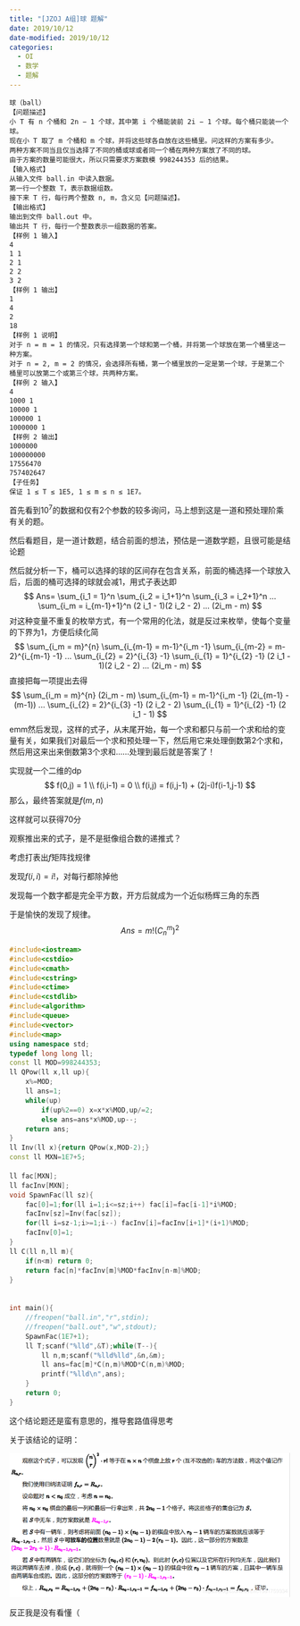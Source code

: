 ```yaml
---
title: "[JZOJ A组]球 题解"
date: 2019/10/12
date-modified: 2019/10/12
categories:
  - OI
  - 数学
  - 题解
---
```


```
球（ball）
【问题描述】
小 T 有 n 个桶和 2n − 1 个球，其中第 i 个桶能装前 2i − 1 个球。每个桶只能装一个球。
现在小 T 取了 m 个桶和 m 个球，并将这些球各自放在这些桶里。问这样的方案有多少。
两种方案不同当且仅当选择了不同的桶或球或者同一个桶在两种方案放了不同的球。
由于方案的数量可能很大，所以只需要求方案数模 998244353 后的结果。
【输入格式】
从输入文件 ball.in 中读入数据。
第一行一个整数 T，表示数据组数。
接下来 T 行，每行两个整数 n, m，含义见【问题描述】。
【输出格式】
输出到文件 ball.out 中。
输出共 T 行，每行一个整数表示一组数据的答案。
【样例 1 输入】
4
1 1
2 1
2 2
3 2
【样例 1 输出】
1
4
2
18
【样例 1 说明】
对于 n = m = 1 的情况，只有选择第一个球和第一个桶，并将第一个球放在第一个桶里这一种方案。
对于 n = 2, m = 2 的情况，会选择所有桶，第一个桶里放的一定是第一个球，于是第二个桶里可以放第二个或第三个球，共两种方案。
【样例 2 输入】
4
1000 1
10000 1
100000 1
1000000 1
【样例 2 输出】
1000000
100000000
17556470
757402647
【子任务】
保证 1 ≤ T ≤ 1E5, 1 ≤ m ≤ n ≤ 1E7。
```

首先看到$10^7$的数据和仅有2个参数的较多询问，马上想到这是一道和预处理阶乘有关的题。

然后看题目，是一道计数题，结合前面的想法，预估是一道数学题，且很可能是结论题

然后就分析一下，桶可以选择的球的区间存在包含关系，前面的桶选择一个球放入后，后面的桶可选择的球就会减1，用式子表达即
$$
Ans= \sum_{i_1 = 1}^n \sum_{i_2 = i_1+1}^n \sum_{i_3 = i_2+1}^n  ... \sum_{i_m = i_{m-1}+1}^n (2 i_1 - 1)(2 i_2 - 2) ... (2i_m - m)
$$
对这种变量不重复的枚举方式，有一个常用的化法，就是反过来枚举，使每个变量的下界为$1$，方便后续化简
$$
\sum_{i_m = m}^{n} \sum_{i_{m-1} = m-1}^{i_m -1} \sum_{i_{m-2} = m-2}^{i_{m-1} -1} ... \sum_{i_{2} = 2}^{i_{3} -1} \sum_{i_{1} = 1}^{i_{2} -1} (2 i_1 - 1)(2 i_2 - 2) ... (2i_m - m)
$$
直接把每一项提出去得
$$
\sum_{i_m = m}^{n} (2i_m - m) \sum_{i_{m-1} = m-1}^{i_m -1} (2i_{m-1} - (m-1)) ... \sum_{i_{2} = 2}^{i_{3} -1} (2 i_2 - 2) \sum_{i_{1} = 1}^{i_{2} -1} (2 i_1 - 1)
$$
emm然后发现，这样的式子，从末尾开始，每一个求和都只与前一个求和给的变量有关，如果我们对最后一个求和预处理一下，然后用它来处理倒数第2个求和，然后用这来出来倒数第3个求和......处理到最后就是答案了！

实现就一个二维的dp
$$
f(0,j) = 1 \\
f(i,i-1) = 0 \\
f(i,j) = f(i,j-1) + (2j-i)f(i-1,j-1)
$$
那么，最终答案就是$f(m,n)$

这样就可以获得70分

观察推出来的式子，是不是挺像组合数的递推式？

考虑打表出$f$矩阵找规律

发现$f(i,i) = i!$，对每行都除掉他

发现每一个数字都是完全平方数，开方后就成为一个近似杨辉三角的东西

于是愉快的发现了规律。
$$
Ans = m! (C_n^m)^2
$$


```c++
#include<iostream>
#include<cstdio>
#include<cmath>
#include<cstring>
#include<ctime>
#include<cstdlib>
#include<algorithm>
#include<queue>
#include<vector>
#include<map>
using namespace std;
typedef long long ll;
const ll MOD=998244353;
ll QPow(ll x,ll up){
	x%=MOD;
	ll ans=1;
	while(up)
		if(up%2==0) x=x*x%MOD,up/=2;
		else ans=ans*x%MOD,up--;
	return ans;
}
ll Inv(ll x){return QPow(x,MOD-2);}
const ll MXN=1E7+5;

ll fac[MXN];
ll facInv[MXN];
void SpawnFac(ll sz){
	fac[0]=1;for(ll i=1;i<=sz;i++) fac[i]=fac[i-1]*i%MOD;
	facInv[sz]=Inv(fac[sz]);
	for(ll i=sz-1;i>=1;i--) facInv[i]=facInv[i+1]*(i+1)%MOD;
	facInv[0]=1;
}
ll C(ll n,ll m){
	if(n<m) return 0;
	return fac[n]*facInv[m]%MOD*facInv[n-m]%MOD;
}


int main(){
	//freopen("ball.in","r",stdin);
	//freopen("ball.out","w",stdout);
	SpawnFac(1E7+1);
	ll T;scanf("%lld",&T);while(T--){
		ll n,m;scanf("%lld%lld",&n,&m);
		ll ans=fac[m]*C(n,m)%MOD*C(n,m)%MOD;
		printf("%lld\n",ans);
	}
	return 0;
}
```

这个结论题还是蛮有意思的，推导套路值得思考

关于该结论的证明：

![prove](prove.png)



反正我是没有看懂（